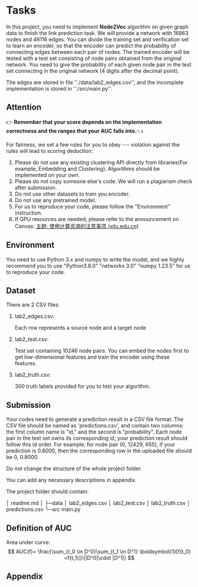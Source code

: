 # Tasks

In this project, you need to implement **Node2Vec** algorithm on given graph data to finish the link prediction task. We will provide a network with 16863 nodes and 46116 edges. You can divide the training set and verification set to learn an encoder, so that the encoder can predict the probability of connecting edges between each pair of nodes. The trained encoder will be tested with a test set consisting of node pairs obtained from the original network. You need to give the probability of each given node pair in the test set connecting in the original network (4 digits after the decimal point).

 The edges are stored in file ''./data/lab2_edges.csv'', and the incomplete implementation is stored in ''./src/main.py''. 

## Attention

 👉 **Remember that your score depends on the implementation correctness and the ranges that your AUC falls into.**👈 

For fairness, we set a few rules for you to obey --- violation against the rules will lead to scoring deduction:

1. Please do not use any existing clustering API directly from libraries(For example, Embedding and Clustering). Algorithms should be implemented on your own.
2. Please do not copy someone else's code. We will run a plagiarism check after submission. 
3. Do not use other datasets to train you encoder.
4. Do not use any pretrained model.
5. For us to reproduce your code, please follow the "Environment" instruction.
6. If GPU resources are needed, please refer to the announcement on Canvas: [主题: 使用计算资源的注意事项 (sjtu.edu.cn)](https://oc.sjtu.edu.cn/courses/53650/discussion_topics/123560)

## Environment

You need to use Python 3.x and numpy to write the model, and we highly recommend you to use "Python3.8.0"  "networkx 3.0"  "numpy 1.23.5" for us to reproduce your code.

## Dataset

There are 2 CSV files:

1. lab2_edges.csv:

   Each row represents a source node and a target node

2. lab2_test.csv:

   Test set containing 10246 node pairs. You can embed the nodes first to get low-dimensional features and train the encoder using these features.
   
3. lab2_truth.csv:

   300 truth labels provided for you to test your algorithm. 

   


## Submission

Your codes need to generate a prediction result in a CSV file format. The CSV file should be named as 'predictions.csv', and contain two columns: the first column name is "id," and the second is "probability". Each node pair in the test set owns its corresponding id, your prediction result should follow this id order. For example, for node pair (0, 12429, 655), if your prediction is 0.8000, then the corresponding row in the uploaded file should be 0, 0.8000.

Do not change the structure of the whole project folder. 

You can add any necessary descriptions in appendix.

The project folder should contain:

│  readme.md
│ 
├─data
│	  lab2_edges.csv
│      lab2_test.csv
│      lab2_truth.csv
│	  predictions.csv
└─src
        main.py



## Definition of AUC

Area under curve: 
$$
AUC(f)= \frac{\sum_{t_0 \in D^0}\sum_{t_1 \in D^1} \boldsymbol{1}[f(t_0)<f(t_1)]}{|D^0|\cdot |D^1|}
$$



## Appendix